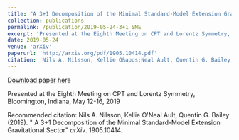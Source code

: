 ```yaml
---
title: "A 3+1 Decomposition of the Minimal Standard-Model Extension Gravitational Sector"
collection: publications
permalink: /publication/2019-05-24-3+1_SME
excerpt: 'Presented at the Eighth Meeting on CPT and Lorentz Symmetry, Bloomington, Indiana, May 12-16, 2019'
date: 2019-05-24
venue: 'arXiv'
paperurl: 'http://arxiv.org/pdf/1905.10414.pdf'
citation: 'Nils A. Nilsson, Kellie O&apos;Neal Ault, Quentin G. Bailey (2019). &quot; A 3+1 Decomposition of the Minimal Standard-Model Extension Gravitational Sector&quot; <i>arXiv</i>. 1905.10414.'
---
```


<a href='http://arxiv.org/pdf/1905.10414.pdf'>Download paper here</a>

Presented at the Eighth Meeting on CPT and Lorentz Symmetry, Bloomington, Indiana, May 12-16, 2019

Recommended citation: Nils A. Nilsson, Kellie O'Neal Ault, Quentin G. Bailey (2019). " A 3+1 Decomposition of the Minimal Standard-Model Extension Gravitational Sector" <i>arXiv</i>. 1905.10414.